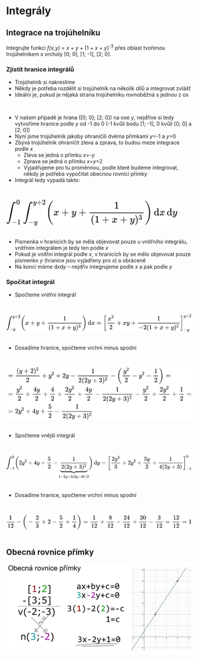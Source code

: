 # Integrály

## Integrace na trojúhelníku

Integrujte funkci _f(x,y)_ = _x_ + _y_ + (1 + _x_ + _y_)<sup>-3</sup> přes oblast tvořenou trojúhelníkem s vrcholy [0; 0], [1; -1], [2; 0].

### Zjistit hranice integrálů

* Trojúhelník si nakreslíme
* Někdy je potřeba rozdělit si trojúhelník na několik dílů a integrovat zvlášť
* Ideální je, pokud je nějaká strana trojúhelníku rovnoběžná s jednou z os

&nbsp;

* V našem případě je hrana ([0; 0]; [2; 0]) na ose _y_, nejdříve si tedy vytvoříme hranice podle _y_ od -1 do 0 (-1 kvůli bodu [1; -1], 0 kvůli [0; 0] a [2; 0])
* Nyní jsme trojúhelník jakoby ohraničili dvěma přímkami _y_=-1 a _y_=0
* Zbývá trojúhelník ohraničit zleva a zprava, to budou meze integrace podle _x_
  * Zleva se jedná o přímku _x_=-_y_
  * Zprava se jedná o přímku _x_=_y_+2
  * Vyjadřujeme pro tu proměnnou, podle které budeme integrovat, někdy je potřeba vypočítat obecnou rovnici přímky
* Integrál tedy vypadá takto:

<!-- $$
\int_{-1}^0 \! \int_{-y}^{y+2} \! \bigg(x+y+\frac{1}{(1+x+y)^3}\bigg) \, \mathrm{d}x \, \mathrm{d}y
$$ -->

<br><div align="left"><img style="" src="svg\RD4OdVI4Qy.svg"></div><br>

* Písmenka v hranicích by se měla objevovat pouze u vnitřního integrálu, vnitřním integrálem je tedy ten podle _x_
* Pokud je vnitřní integrál podle _x_, v hranicích by se mělo objevovat pouze písmenko _y_ (hranice jsou vyjádřeny pro _x_) a obráceně
* Na konci máme d<i>x</i>d<i>y</i> – nejdřív integrujeme podle _x_ a pak podle _y_

### Spočítat integrál

* Spočteme vnitřní integrál

<!-- $$
\int_{-y}^{y+2} \! \bigg(x+y+\frac{1}{(1+x+y)^3}\bigg) \, \mathrm{d}x =\bigg[ \frac{x^2}{2}+xy+\frac{1}{-2(1+x+y)^2} \bigg]_{-y}^{y+2}
$$ -->

<br><div align="left"><img style="" src="svg\YDH5SGFoXf.svg"></div><br>

* Dosadíme hranice, spočteme vrchní minus spodní

<!-- $$
\begin{align*}
&=\frac{(y+2)^2}{2}+y^2+2y-\frac{1}{2(2y+3)^2}-\bigg( \frac{y^2}{2}-y^2-\frac{1}{2} \bigg)=
\\
&=\frac{y^2}{2}+\frac{4y}{2}+\frac{4}{2}+\frac{2y^2}{2}+\frac{4y}{2}-\frac{1}{2(2y+3)^2}-\frac{y^2}{2}+\frac{2y^2}{2}+\frac{1}{2}=
\\
&=2y^2+4y+\frac{5}{2}-\frac{1}{2(2y+3)^2}
\end{align*}
$$ -->

<br><div align="left"><img style="" src="svg\ZI9cQYOoyG.svg"></div><br>

* Spočteme vnější integrál

<!-- $$
\int_{-1}^0 \! \bigg( 2y^2+4y+\frac{5}{2}-\underbrace{\frac{1}{2(2y+3)^2}}_{t=2y+3; \mathrm{d}y=\mathrm{d}t/2}  \bigg) \, \mathrm{d}y=\bigg[ \frac{2y^3}{3}+2y^2+\frac{5y}{2}+\frac{1}{4(2y+3)}\bigg]_{-1}^0
$$ -->

<br><div align="left"><img style="" src="svg\oZvAqaYa2L.svg"></div><br>

* Dosadíme hranice, spočteme vrchní minus spodní

<!-- $$
\frac{1}{12}-\bigg( -\frac{2}{3}+2-\frac{5}{2}+\frac{1}{4} \bigg)=\frac{1}{12}+\frac{8}{12}-\frac{24}{12}+\frac{30}{12}-\frac{3}{12}=\frac{12}{12}=1
$$ -->

<br><div align="left"><img style="" src="svg\0IgWPOfk8J.svg"></div><br>

## Obecná rovnice přímky

<img src="svg\ObecnaPrimka.PNG" width="534" />
